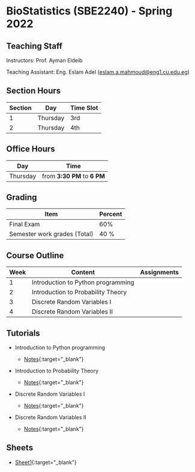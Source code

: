 # BioStatistics \(SBE2240\) - Spring 2022

## Teaching Staff

Instructors: Prof. Ayman Eldeib

Teaching Assistant:  Eng. Eslam Adel (eslam.a.mahmoud@eng1.cu.edu.eg)


## Section Hours

| Section | Day | Time Slot |
|---------|-----|-----------|
|   1     | Thursday | 3rd |
|   2     | Thursday | 4th |

## Office Hours

| Day | Time |
|-----|-----------|
| Thursday | from **3:30 PM** to **6 PM** |

## Grading

| Item | Percent  |
|-----|-----------|
| Final Exam | 60%  |
| Semester work grades (Total) | 40 % |


## Course Outline

| Week | Content |  Assignments
|------|-----------------|-----|
|   1  | Introduction to Python programming| |
|   2  | Introduction to Probability Theory | |
|   3  | Discrete Random Variables I | | 
|   4  | Discrete Random Variables II | | 

## Tutorials

* Introduction to Python programming
    * [Notes](https://nbviewer.org/github/sbme-tutorials/Biostatistics-Tutorials/blob/main/Notebooks/Section_01.ipynb){:target="_blank"}

* Introduction to Probability Theory
    * [Notes](https://sbme-tutorials.github.io/Biostatistics-Tutorials/sections/Section_02.pdf){:target="_blank"}

* Discrete Random Variables I
    * [Notes](https://sbme-tutorials.github.io/Biostatistics-Tutorials/sections/Section_03.pdf){:target="_blank"}

* Discrete Random Variables II
    * [Notes](https://sbme-tutorials.github.io/Biostatistics-Tutorials/sections/Section_04.pdf){:target="_blank"}

## Sheets

* [Sheet1](https://sbme-tutorials.github.io/Biostatistics-Tutorials/sheets/Sheet_1.pdf){:target="_blank"}
